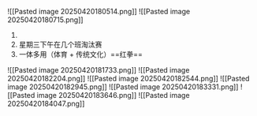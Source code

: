![[Pasted image 20250420180514.png]]
![[Pasted image 20250420180715.png]]

1. 
2. 星期三下午在几个班淘汰赛
3. 一体多用（体育 + 传统文化）==红拳==

![[Pasted image 20250420181733.png]]
![[Pasted image 20250420182204.png]]
![[Pasted image 20250420182544.png]]
![[Pasted image 20250420182945.png]]
![[Pasted image 20250420183331.png]]
![[Pasted image 20250420183646.png]]
![[Pasted image 20250420184047.png]]